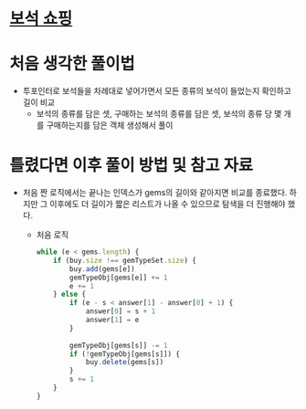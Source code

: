 # [보석 쇼핑](https://school.programmers.co.kr/learn/courses/30/lessons/67258)

# 처음 생각한 풀이법

- 투포인터로 보석들을 차례대로 넣어가면서 모든 종류의 보석이 들었는지 확인하고 길이 비교
    - 보석의 종류를 담은 셋, 구매하는 보석의 종류를 담은 셋, 보석의 종류 당 몇 개를 구매하는지를 담은 객체 생성해서 풀이

# 틀렸다면 이후 풀이 방법 및 참고 자료

- 처음 짠 로직에서는 끝나는 인덱스가 gems의 길이와 같아지면 비교를 종료했다. 하지만 그 이후에도 더 길이가 짧은 리스트가 나올 수 있으므로 탐색을 더 진행해야 했다.
    - 처음 로직
        
        ```jsx
        while (e < gems.length) {
            if (buy.size !== gemTypeSet.size) {
                buy.add(gems[e])
                gemTypeObj[gems[e]] += 1
                e += 1
            } else {
                if (e - s < answer[1] - answer[0] + 1) {
                    answer[0] = s + 1
                    answer[1] = e
                }
                
                gemTypeObj[gems[s]] -= 1
                if (!gemTypeObj[gems[s]]) {
                    buy.delete(gems[s])
                }
                s += 1
            }
        }
        ```